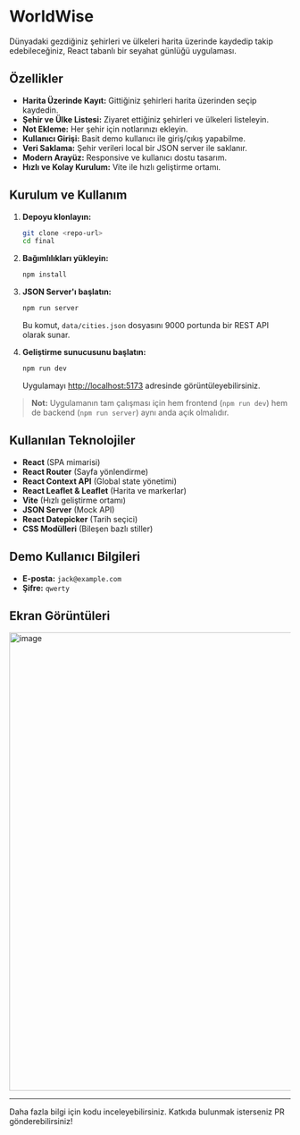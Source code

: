 # WorldWise

Dünyadaki gezdiğiniz şehirleri ve ülkeleri harita üzerinde kaydedip takip edebileceğiniz, React tabanlı bir seyahat günlüğü uygulaması.

## Özellikler

- **Harita Üzerinde Kayıt:** Gittiğiniz şehirleri harita üzerinden seçip kaydedin.
- **Şehir ve Ülke Listesi:** Ziyaret ettiğiniz şehirleri ve ülkeleri listeleyin.
- **Not Ekleme:** Her şehir için notlarınızı ekleyin.
- **Kullanıcı Girişi:** Basit demo kullanıcı ile giriş/çıkış yapabilme.
- **Veri Saklama:** Şehir verileri local bir JSON server ile saklanır.
- **Modern Arayüz:** Responsive ve kullanıcı dostu tasarım.
- **Hızlı ve Kolay Kurulum:** Vite ile hızlı geliştirme ortamı.

## Kurulum ve Kullanım

1. **Depoyu klonlayın:**

   ```sh
   git clone <repo-url>
   cd final
   ```

2. **Bağımlılıkları yükleyin:**

   ```sh
   npm install
   ```

3. **JSON Server'ı başlatın:**

   ```sh
   npm run server
   ```

   Bu komut, `data/cities.json` dosyasını 9000 portunda bir REST API olarak sunar.

4. **Geliştirme sunucusunu başlatın:**
   ```sh
   npm run dev
   ```
   Uygulamayı [http://localhost:5173](http://localhost:5173) adresinde görüntüleyebilirsiniz.

> **Not:** Uygulamanın tam çalışması için hem frontend (`npm run dev`) hem de backend (`npm run server`) aynı anda açık olmalıdır.

## Kullanılan Teknolojiler

- **React** (SPA mimarisi)
- **React Router** (Sayfa yönlendirme)
- **React Context API** (Global state yönetimi)
- **React Leaflet & Leaflet** (Harita ve markerlar)
- **Vite** (Hızlı geliştirme ortamı)
- **JSON Server** (Mock API)
- **React Datepicker** (Tarih seçici)
- **CSS Modülleri** (Bileşen bazlı stiller)

## Demo Kullanıcı Bilgileri

- **E-posta:** `jack@example.com`
- **Şifre:** `qwerty`

## Ekran Görüntüleri

<img width="1875" height="820" alt="image" src="https://github.com/user-attachments/assets/7a9c3186-92d3-4137-9bb2-e832b52da3de" />


---

Daha fazla bilgi için kodu inceleyebilirsiniz. Katkıda bulunmak isterseniz PR gönderebilirsiniz!
